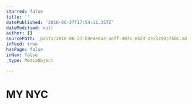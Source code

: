 ```yaml
---
starred: false
title: ''
datePublished: '2016-06-27T17:54:11.357Z'
dateModified: null
author: []
sourcePath: _posts/2016-06-27-b9e4e6ae-aeff-407c-8b23-de21c93c7b0c.md
inFeed: true
hasPage: false
inNav: false
_type: MediaObject

---
```

# MY NYC